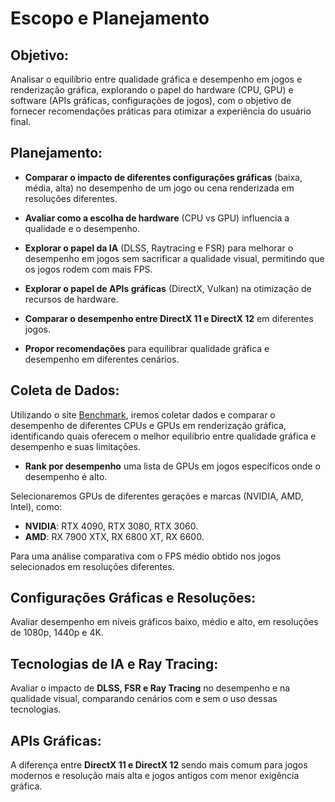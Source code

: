 # **Escopo e Planejamento**

## **Objetivo:**
Analisar o equilíbrio entre qualidade gráfica e desempenho em jogos e renderização gráfica, explorando o papel do hardware (CPU, GPU) e software (APIs gráficas, configurações de jogos), com o objetivo de fornecer recomendações práticas para otimizar a experiência do usuário final.

## **Planejamento:**
- **Comparar o impacto de diferentes configurações gráficas** (baixa, média, alta) no desempenho de um jogo ou cena renderizada em resoluções diferentes.

- **Avaliar como a escolha de hardware** (CPU vs GPU) influencia a qualidade e o desempenho.

- **Explorar o papel da IA** (DLSS, Raytracing e FSR) para melhorar o desempenho em jogos sem sacrificar a qualidade visual, permitindo que os jogos rodem com mais FPS.

- **Explorar o papel de APIs gráficas** (DirectX, Vulkan) na otimização de recursos de hardware.

- **Comparar o desempenho entre DirectX 11 e DirectX 12** em diferentes jogos.

- **Propor recomendações** para equilibrar qualidade gráfica e desempenho em diferentes cenários.

## **Coleta de Dados:**
Utilizando o site [Benchmark](https://www.userbenchmark.com/Software), iremos coletar dados e comparar o desempenho de diferentes CPUs e GPUs em renderização gráfica, identificando quais oferecem o melhor equilíbrio entre qualidade gráfica e desempenho e suas limitações.

- **Rank por desempenho** uma lista de GPUs em jogos específicos onde o desempenho é alto.

Selecionaremos GPUs de diferentes gerações e marcas (NVIDIA, AMD, Intel), como:
- **NVIDIA**: RTX 4090, RTX 3080, RTX 3060.
- **AMD**: RX 7900 XTX, RX 6800 XT, RX 6600.

Para uma análise comparativa com o FPS médio obtido nos jogos selecionados em resoluções diferentes.

## **Configurações Gráficas e Resoluções:**
Avaliar desempenho em níveis gráficos baixo, médio e alto, em resoluções de 1080p, 1440p e 4K.

## **Tecnologias de IA e Ray Tracing:**
Avaliar o impacto de **DLSS, FSR e Ray Tracing** no desempenho e na qualidade visual, comparando cenários com e sem o uso dessas tecnologias.

## **APIs Gráficas:**
A diferença entre **DirectX 11 e DirectX 12** sendo mais comum para jogos modernos e resolução mais alta e jogos antigos com menor exigência gráfica.
